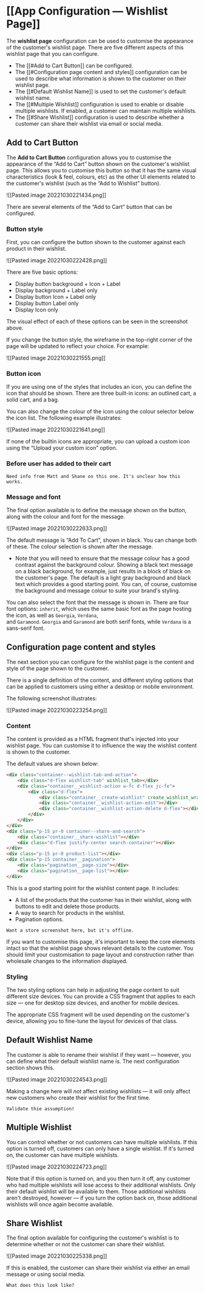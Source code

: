 # [[App Configuration — Wishlist Page]]

The **wishlist page** configuration can be used to customise the appearance of the customer's wishlist page. There are five different aspects of this wishlist page that you can configure.

- The [[#Add to Cart Button]] can be configured.
- The [[#Configuration page content and styles]] configuration can be used to describe what information is shown to the customer on their wishlist page.
- The [[#Default Wishlist Name]] is used to set the customer's default wishlist name.
- The [[#Multiple Wishlist]] configuration is used to enable or disable multiple wishlists. If enabled, a customer can maintain multiple wishlists.
- The [[#Share Wishlist]] configuration is used to describe whether a customer can share their wishlist via email or social media.

## Add to Cart Button

The **Add to Cart Button** configuration allows you to customise the appearance of the “Add to Cart” button shown on the customer's wishlist page. This allows you to customise this button so that it has the same visual characteristics (look & feel, colours, etc) as the other UI elements related to the customer's wishlist (such as the “Add to Wishlist” button).

![[Pasted image 20221030221434.png]]

There are several elements of the “Add to Cart” button that can be configured.

### Button style

First, you can configure the button shown to the customer against each product in their wishlist.

![[Pasted image 20221030222428.png]]

There are five basic options:

- Display button background + Icon + Label
- Display background + Label only
- Display button Icon + Label only
- Display button Label only
- Display Icon only

The visual effect of each of these options can be seen in the screenshot above.

If you change the button style, the wireframe in the top-right corner of the page will be updated to reflect your choice. For example:

![[Pasted image 20221030221555.png]]

### Button icon

If you are using one of the styles that includes an icon, you can define the icon that should be shown. There are three built-in icons: an outlined cart, a solid cart, and a bag.

You can also change the colour of the icon using the colour selector below the icon list. The following example illustrates:

![[Pasted image 20221030221641.png]]

If none of the builtin icons are appropriate, you can upload a custom icon using the “Upload your custom icon” option.

### Before user has added to their cart

```ad-warning
Need info from Matt and Shane on this one. It's unclear how this works.
```

### Message and font

The final option available is to define the message shown on the button, along with the colour and font for the message.

![[Pasted image 20221030222633.png]]

The default message is “Add To Cart”, shown in black. You can change both of these. The colour selection is shown after the message.

- Note that you will need to ensure that the message colour has a good contrast against the background colour. Showing a black text message on a black background, for example, just results in a block of black on the customer's page. The default is a light gray background and black text which provides a good starting point. You can, of course, customise the background and message colour to suite your brand's styling.

You can also select the font that the message is shown in. There are four font options: `inherit`, which uses the same basic font as the page hosting the icon, as well as `Georgia`, `Verdana`, and `Garamond`. `Georgia` and `Garamond` are both serif fonts, while `Verdana` is a sans-serif font.

## Configuration page content and styles

The next section you can configure for the wishlist page is the content and style of the page shown to the customer.

There is a single definition of the content, and different styling options that can be applied to customers using either a desktop or mobile environment.

The following screenshot illustrates:

![[Pasted image 20221030223254.png]]

### Content

The content is provided as a HTML fragment that's injected into your wishlist page. You can customise it to influence the way the wishlist content is shown to the customer.

The default values are shown below:

```html
<div class="container--wishlist-tab-and-action">	
    <div class="d-flex wishlist-tab" wishlist_tab></div>	
    <div class="container__wishlist-action w-fc d-flex jc-fe">	
        <div class="d-flex">	
            <div class="container__create-wishlist" create_wishlist_wrapper></div>	
            <div class="container__wishlist-action-edit"></div>	
            <div class="container__wishlist-action-delete d-flex"></div>	
        </div>	
    </div>	
</div>	
<div class="p-15 pr-0 container--share-and-search">	
    <div class="container__share-wishlist"></div>	
    <div class="d-flex justify-center search-container"></div>	
</div>	
<div class="p-15 pr-0 product-list"></div>	
<div class="p-15 container__pagination">	
    <div class="pagination__page-size"></div>	
    <div class="pagination__page-list"></div>	
</div>
```

This is a good starting point for the wishlist content page. It includes:
- A list of the products that the customer has in their wishlist, along with buttons to edit and delete those products.
- A way to search for products in the wishlist.
- Pagination options.

```ad-warning
Want a store screenshot here, but it's offline.
```

If you want to customise this page, it's important to keep the core elements intact so that the wishlist page shows relevant details to the customer. You should limit your customisation to page layout and construction rather than wholesale changes to the information displayed.

### Styling

The two styling options can help in adjusting the page content to suit different size devices. You can provide a CSS fragment that applies to each size — one for desktop size devices, and another for mobile devices.

The appropriate CSS fragment will be used depending on the customer's device, allowing you to fine-tune the layout for devices of that class.

## Default Wishlist Name

The customer is able to rename their wishlist if they want — however, you can define what their default wishlist name is. The next configuration section shows this.

![[Pasted image 20221030224543.png]]

Making a change here will _not_ affect existing wishlists — it will only affect new customers who create their wishlist for the first time.

```ad-info
Validate thie assumption!
```

## Multiple Wishlist

You can control whether or not customers can have multiple wishlists. If this option is turned off, customers can only have a single wishlist. If it's turned on, the customer can have multiple wishlists.

![[Pasted image 20221030224723.png]]

Note that if this option is turned on, and you then turn it off, any customer who had multiple wishlists will lose access to their additional wishlists. Only their default wishlist will be available to them. Those additional wishlists aren't destroyed, however — if you turn the option back on, those additional wishlists will once again become available.

## Share Wishlist

The final option available for configuring the customer's wishlist is to determine whether or not the customer can share their wishlist.

![[Pasted image 20221030225338.png]]

If this is enabled, the customer can share their wishlist via either an email message or using social media.

```ad-warning
What does this look like?
```